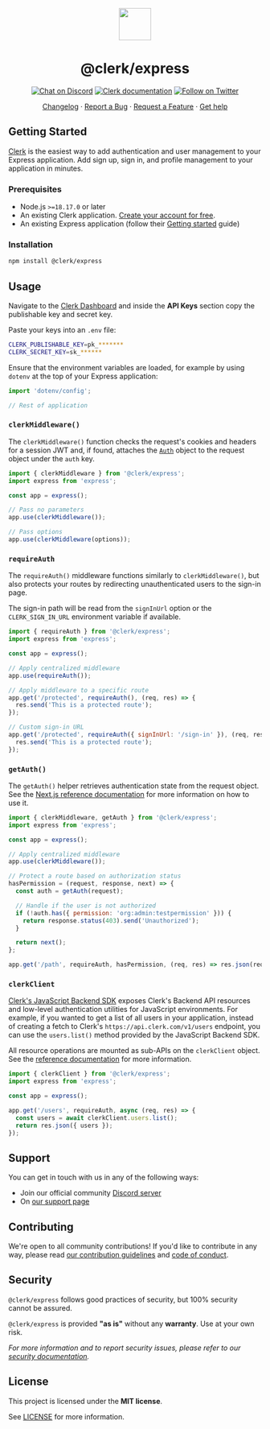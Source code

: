 <p align="center">
  <a href="https://clerk.com?utm_source=github&utm_medium=clerk_express" target="_blank" rel="noopener noreferrer">
    <picture>
      <source media="(prefers-color-scheme: dark)" srcset="https://images.clerk.com/static/logo-dark-mode-400x400.png">
      <img src="https://images.clerk.com/static/logo-light-mode-400x400.png" height="64">
    </picture>
  </a>
  <br />
  <h1 align="center">@clerk/express</h1>
</p>

<div align="center">

[![Chat on Discord](https://img.shields.io/discord/856971667393609759.svg?logo=discord)](https://clerk.com/discord)
[![Clerk documentation](https://img.shields.io/badge/documentation-clerk-green.svg)](https://clerk.com/docs?utm_source=github&utm_medium=clerk_express)
[![Follow on Twitter](https://img.shields.io/twitter/follow/ClerkDev?style=social)](https://twitter.com/intent/follow?screen_name=ClerkDev)

[Changelog](https://github.com/clerk/javascript/blob/main/packages/express/CHANGELOG.md)
·
[Report a Bug](https://github.com/clerk/javascript/issues/new?assignees=&labels=needs-triage&projects=&template=BUG_REPORT.yml)
·
[Request a Feature](https://feedback.clerk.com/roadmap)
·
[Get help](https://clerk.com/contact/support?utm_source=github&utm_medium=clerk_express)

</div>

## Getting Started

[Clerk](https://clerk.com/?utm_source=github&utm_medium=clerk_express) is the easiest way to add authentication and user management to your Express application. Add sign up, sign in, and profile management to your application in minutes.

### Prerequisites

- Node.js `>=18.17.0` or later
- An existing Clerk application. [Create your account for free](https://dashboard.clerk.com/sign-up?utm_source=github&utm_medium=clerk_express).
- An existing Express application (follow their [Getting started](https://expressjs.com/en/starter/installing.html) guide)

### Installation

```sh
npm install @clerk/express
```

## Usage

Navigate to the [Clerk Dashboard](https://dashboard.clerk.com/last-active?path=api-keys) and inside the **API Keys** section copy the publishable key and secret key.

Paste your keys into an `.env` file:

```sh
CLERK_PUBLISHABLE_KEY=pk_*******
CLERK_SECRET_KEY=sk_******
```

Ensure that the environment variables are loaded, for example by using `dotenv` at the top of your Express application:

```js
import 'dotenv/config';

// Rest of application
```

### `clerkMiddleware()`

The `clerkMiddleware()` function checks the request's cookies and headers for a session JWT and, if found, attaches the [`Auth`](https://clerk.com/docs/references/nextjs/auth-object#auth-object) object to the request object under the `auth` key.

```js
import { clerkMiddleware } from '@clerk/express';
import express from 'express';

const app = express();

// Pass no parameters
app.use(clerkMiddleware());

// Pass options
app.use(clerkMiddleware(options));
```

### `requireAuth`

The `requireAuth()` middleware functions similarly to `clerkMiddleware()`, but also protects your routes by redirecting unauthenticated users to the sign-in page.

The sign-in path will be read from the `signInUrl` option or the `CLERK_SIGN_IN_URL` environment variable if available.

```js
import { requireAuth } from '@clerk/express';
import express from 'express';

const app = express();

// Apply centralized middleware
app.use(requireAuth());

// Apply middleware to a specific route
app.get('/protected', requireAuth(), (req, res) => {
  res.send('This is a protected route');
});

// Custom sign-in URL
app.get('/protected', requireAuth({ signInUrl: '/sign-in' }), (req, res) => {
  res.send('This is a protected route');
});
```

### `getAuth()`

The `getAuth()` helper retrieves authentication state from the request object. See the [Next.js reference documentation](https://clerk.com/docs/references/nextjs/get-auth) for more information on how to use it.

```js
import { clerkMiddleware, getAuth } from '@clerk/express';
import express from 'express';

const app = express();

// Apply centralized middleware
app.use(clerkMiddleware());

// Protect a route based on authorization status
hasPermission = (request, response, next) => {
  const auth = getAuth(request);

  // Handle if the user is not authorized
  if (!auth.has({ permission: 'org:admin:testpermission' })) {
    return response.status(403).send('Unauthorized');
  }

  return next();
};

app.get('/path', requireAuth, hasPermission, (req, res) => res.json(req.auth));
```

### `clerkClient`

[Clerk's JavaScript Backend SDK](/docs/references/backend/overview) exposes Clerk's Backend API resources and low-level authentication utilities for JavaScript environments. For example, if you wanted to get a list of all users in your application, instead of creating a fetch to Clerk's `https://api.clerk.com/v1/users` endpoint, you can use the `users.list()` method provided by the JavaScript Backend SDK.

All resource operations are mounted as sub-APIs on the `clerkClient` object. See the [reference documentation](/docs/references/backend/overview#usage) for more information.

```js
import { clerkClient } from '@clerk/express';
import express from 'express';

const app = express();

app.get('/users', requireAuth, async (req, res) => {
  const users = await clerkClient.users.list();
  return res.json({ users });
});
```

## Support

You can get in touch with us in any of the following ways:

- Join our official community [Discord server](https://clerk.com/discord)
- On [our support page](https://clerk.com/contact/support?utm_source=github&utm_medium=clerk_express)

## Contributing

We're open to all community contributions! If you'd like to contribute in any way, please read [our contribution guidelines](https://github.com/clerk/javascript/blob/main/docs/CONTRIBUTING.md) and [code of conduct](https://github.com/clerk/javascript/blob/main/docs/CODE_OF_CONDUCT.md).

## Security

`@clerk/express` follows good practices of security, but 100% security cannot be assured.

`@clerk/express` is provided **"as is"** without any **warranty**. Use at your own risk.

_For more information and to report security issues, please refer to our [security documentation](https://github.com/clerk/javascript/blob/main/docs/SECURITY.md)._

## License

This project is licensed under the **MIT license**.

See [LICENSE](https://github.com/clerk/javascript/blob/main/packages/express/LICENSE) for more information.
